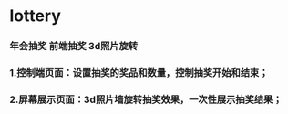 # lottery
### 年会抽奖 前端抽奖 3d照片旋转
### 1.控制端页面：设置抽奖的奖品和数量，控制抽奖开始和结束；
### 2.屏幕展示页面：3d照片墙旋转抽奖效果，一次性展示抽奖结果；
